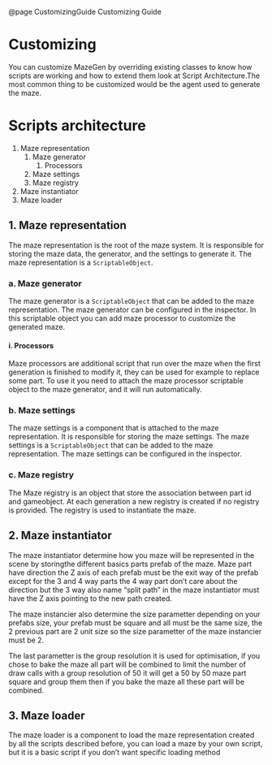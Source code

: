 @page CustomizingGuide Customizing Guide

# Customizing

You can customize MazeGen by overriding existing classes to know how scripts are working and how to extend them look at Script Architecture.The most common thing to be customized would be the agent used to generate the maze.

# Scripts architecture

1. Maze representation
    1. Maze generator
        1. Processors
    2. Maze settings
    3. Maze registry
2. Maze instantiator
3. Maze loader

## 1. Maze representation

The maze representation is the root of the maze system. It is responsible for storing the maze data, the generator, and the settings to generate it. The maze representation is a `ScriptableObject`.

### a. Maze generator
The maze generator is a `ScriptableObject` that can be added to the maze representation. The maze generator can be configured in the inspector. In this scriptable object you can add maze processor to customize the generated maze.

#### i. Processors

Maze processors are additional script that run over the maze when the first generation is finished to modify it, they can be used for example to replace some part. To use it you need to attach the maze processor scriptable object to the maze generator, and it will run automatically.

### b. Maze settings

The maze settings is a component that is attached to the maze representation. It is responsible for storing the maze settings. The maze settings is a `ScriptableObject` that can be added to the maze representation. The maze settings can be configured in the inspector.

### c. Maze registry

The Maze registry is an object that store the association between part id and gameobject. At each generation a new registry is created if no registry is provided. The registry is used to instantiate the maze.

## 2. Maze instantiator

The maze instantiator determine how you maze will be represented in the scene by storingthe different basics parts prefab of the maze. Maze part have direction the Z axis of each prefab must be the exit way of the prefab except for the 3 and 4 way parts the 4 way part don’t care about the direction but the 3 way also name “split path” in the maze instantiator must have the Z axis pointing to the new path created.

The maze instancier also determine the size parametter depending on your prefabs size, your prefab must be square and all must be the same size, the 2 previous part are 2 unit size so the size parametter of the maze instancier must be 2.

The last parametter is the group resolution it is used for optimisation, if you chose to bake the maze all part will be combined to limit the number of draw calls with a group resolution of 50 it will get a 50 by 50 maze part square and group them then if you bake the maze all these part will be combined.

## 3. Maze loader

The maze loader is a component to load the maze representation created by all the scripts described before, you can load a maze by your own script, but it is a basic script if you don’t want specific loading method